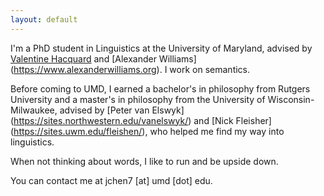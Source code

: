 ```yaml
---
layout: default
---
```


I'm a PhD student in Linguistics at the University of Maryland, advised by [Valentine Hacquard](https://valentinehacquard.org) and [Alexander Williams] (https://www.alexanderwilliams.org). I work on semantics.

Before coming to UMD, I earned a bachelor's in philosophy from Rutgers University and a master's in philosophy from the University of Wisconsin-Milwaukee, advised by [Peter van Elswyk] (https://sites.northwestern.edu/vanelswyk/) and [Nick Fleisher] (https://sites.uwm.edu/fleishen/), who helped me find my way into linguistics.

When not thinking about words, I like to run and be upside down.

You can contact me at jchen7 [at] umd [dot] edu.


